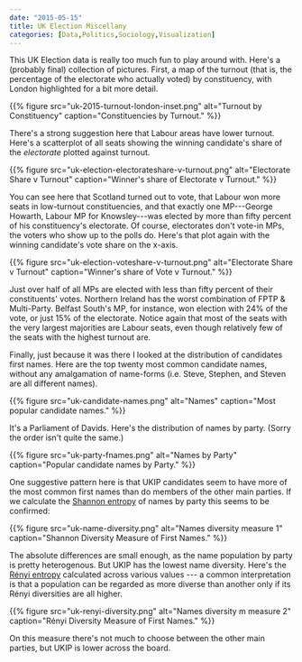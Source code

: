 ```yaml
---
date: "2015-05-15"
title: UK Election Miscellany
categories: [Data,Politics,Sociology,Visualization]
---
```


This UK Election data is really too much fun to play around with. Here's a (probably final) collection of pictures. First, a map of the turnout (that is, the percentage of the electorate who actually voted) by constituency, with London highlighted for a bit more detail.

{{% figure src="uk-2015-turnout-london-inset.png" alt="Turnout by Constituency" caption="Constituencies by Turnout." %}}

There's a strong suggestion here that Labour areas have lower turnout. Here's a scatterplot of all seats showing the winning candidate's share of the *electorate* plotted against turnout.

{{% figure src="uk-election-electorateshare-v-turnout.png" alt="Electorate Share v Turnout" caption="Winner's share of Electorate v Turnout." %}}

You can see here that Scotland turned out to vote, that Labour won more seats in low-turnout constituencies, and that exactly one MP---George Howarth, Labour MP for Knowsley---was elected by more than fifty percent of his constituency's electorate. Of course, electorates don't vote-in MPs, the voters who show up to the polls do. Here's that plot again with the winning candidate's vote share on the x-axis.

{{% figure src="uk-election-voteshare-v-turnout.png" alt="Electorate Share v Turnout" caption="Winner's share of Vote v Turnout." %}}

Just over half of all MPs are elected with less than fifty percent of their constituents' votes. Northern Ireland has the worst combination of FPTP & Multi-Party. Belfast South's MP, for instance, won election with 24% of the vote, or just 15% of the electorate. Notice again that most of the seats with the very largest majorities are Labour seats, even though relatively few of the seats with the highest turnout are.

Finally, just because it was there I looked at the distribution of candidates first names. Here are the top twenty most common candidate names, without any amalgamation of name-forms (i.e. Steve, Stephen, and Steven are all different names).

{{% figure src="uk-candidate-names.png" alt="Names" caption="Most popular candidate names." %}}

It's a Parliament of Davids. Here's the distribution of names by party. (Sorry the order isn't quite the same.)

{{% figure src="uk-party-fnames.png" alt="Names by Party" caption="Popular candidate names by Party." %}}

One suggestive pattern here is that UKIP candidates seem to have more of the most common first names than do members of the other main parties. If we calculate the [Shannon entropy](http://en.wikipedia.org/wiki/Diversity_index#Shannon_index) of names by party this seems to be confirmed:

{{% figure src="uk-name-diversity.png" alt="Names diversity  measure 1" caption="Shannon Diversity Measure of First Names." %}}

The absolute differences are small enough, as the name population by party is pretty heterogenous. But UKIP has the lowest name diversity. Here's the [Rényi entropy](http://en.wikipedia.org/wiki/Rényi_entropy) calculated across various values --- a common interpretation is that a population can be regarded as more diverse than another only if its Rényi diversities are all higher.

{{% figure src="uk-renyi-diversity.png" alt="Names diversity m measure 2" caption="Rényi Diversity Measure of First Names." %}}

On this measure there's not much to choose between the other main parties, but UKIP is lower across the board.
